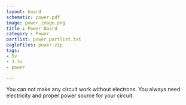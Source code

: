 ```yaml
---
layout: board
schematic: power.pdf
image: power_image.png
title : Power Board
category : Power
partlist: power_partlist.txt
eagleFiles: power.zip
tags:
- 5v
- 3.3v
- power

---
```


You can not make any circuit work without electrons. You always need electricity and proper power source for your circuit.